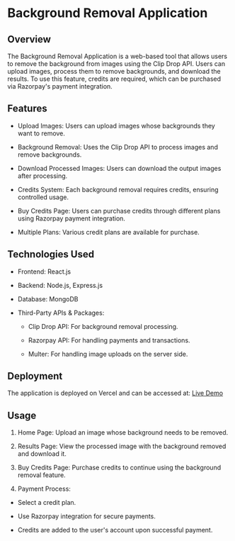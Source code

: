 # Background Removal Application

## Overview

The Background Removal Application is a web-based tool that allows users to remove the background from images using the Clip Drop API. Users can upload images, process them to remove backgrounds, and download the results. To use this feature, credits are required, which can be purchased via Razorpay's payment integration.

## Features

- Upload Images: Users can upload images whose backgrounds they want to remove.

- Background Removal: Uses the Clip Drop API to process images and remove backgrounds.

- Download Processed Images: Users can download the output images after processing.

- Credits System: Each background removal requires credits, ensuring controlled usage.

- Buy Credits Page: Users can purchase credits through different plans using Razorpay payment integration.

- Multiple Plans: Various credit plans are available for purchase.

## Technologies Used

- Frontend: React.js

- Backend: Node.js, Express.js

- Database: MongoDB

- Third-Party APIs & Packages:

  - Clip Drop API: For background removal processing.

  - Razorpay API: For handling payments and transactions.

  - Multer: For handling image uploads on the server side.

## Deployment

The application is deployed on Vercel and can be accessed at:
[Live Demo](https://bg-removal-app-313v.vercel.app/)

## Usage

1. Home Page: Upload an image whose background needs to be removed.

2. Results Page: View the processed image with the background removed and download it.

3. Buy Credits Page: Purchase credits to continue using the background removal feature.

4. Payment Process:

- Select a credit plan.

- Use Razorpay integration for secure payments.

- Credits are added to the user's account upon successful payment.
